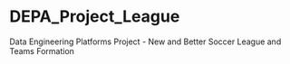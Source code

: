# DEPA_Project_League
Data Engineering Platforms Project - New and Better Soccer League and Teams Formation
